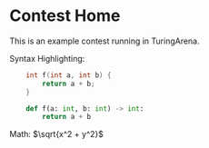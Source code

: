 # Contest Home

This is an example contest running in TuringArena.

Syntax Highlighting:

```cpp
    int f(int a, int b) {
        return a + b;
    }
```

```python
    def f(a: int, b: int) -> int:
        return a + b
```

Math: $\sqrt{x^2 + y^2}$
